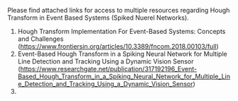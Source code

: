 Please find attached links for access to multiple resources regarding Hough Transform in Event Based Systems (Spiked Nuerel Networks).

  1. Hough Transform Implementation For Event-Based Systems: Concepts and Challenges (https://www.frontiersin.org/articles/10.3389/fncom.2018.00103/full)
  2. Event-Based Hough Transform in a Spiking Neural Network for Multiple Line Detection and Tracking Using a Dynamic Vision Sensor (https://www.researchgate.net/publication/317192196_Event-Based_Hough_Transform_in_a_Spiking_Neural_Network_for_Multiple_Line_Detection_and_Tracking_Using_a_Dynamic_Vision_Sensor)
  3. 
